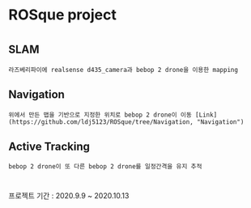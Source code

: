 ROSque project
==============
#
## SLAM
    라즈베리파이에 realsense d435_camera과 bebop 2 drone을 이용한 mapping
## Navigation
    위에서 만든 맵을 기반으로 지정한 위치로 bebop 2 drone이 이동 [Link](https://github.com/ldj5123/ROSque/tree/Navigation, "Navigation")
## Active Tracking
    bebop 2 drone이 또 다른 bebop 2 drone를 일정간격을 유지 추적

#
#
프로젝트 기간 : 2020.9.9 ~ 2020.10.13
